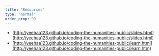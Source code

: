 ```yaml
---
title: "Resources"
type: "normal"
order_prop: 99
---
```


+ [http://yeehaa123.github.io/coding-the-humanities-public/slides.html](http://yeehaa123.github.io/coding-the-humanities-public/slides.html)
+ [http://yeehaa123.github.io/coding-the-humanities-public/learn.html](http://yeehaa123.github.io/coding-the-humanities-public/learn.htm)

